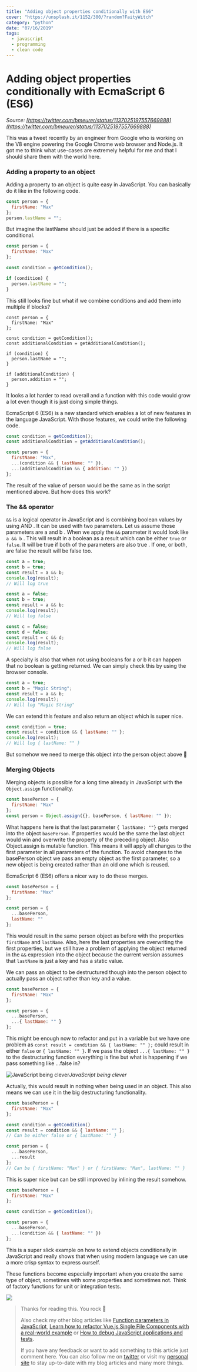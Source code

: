```yaml
---
title: "Adding object properties conditionally with ES6"
cover: "https://unsplash.it/1152/300/?random?FaityWitch"
category: "python"
date: "07/16/2019"
tags:
  - javascript
  - programming
  - clean code
---
```


# Adding object properties conditionally with EcmaScript 6 (ES6)

_Source: [https://twitter.com/bmeurer/status/1137025197557669888](https://twitter.com/bmeurer/status/1137025197557669888)_

This was a tweet recently by an engineer from Google who is working on the V8 engine powering the Google Chrome web browser and Node.js. It got me to think what use-cases are extremely helpful for me and that I should share them with the world here.

### Adding a property to an object

Adding a property to an object is quite easy in JavaScript. You can basically do it like in the following code.

```js
const person = {
  firstName: "Max"
};
person.lastName = "";
```

But imagine the lastName should just be added if there is a specific conditional.

```js
const person = {
  firstName: "Max"
};

const condition = getCondition();

if (condition) {
  person.lastName = "";
}
```

This still looks fine but what if we combine conditions and add them into multiple if blocks?

```js{8-10,12-14}
const person = {
  firstName: "Max"
};

const condition = getCondition();
const additionalCondition = getAdditionalCondition();

if (condition) {
  person.lastName = "";
}

if (additionalCondition) {
  person.addition = "";
}
```

It looks a lot harder to read overall and a function with this code would grow a lot even though it is just doing simple things.

EcmaScript 6 (ES6) is a new standard which enables a lot of new features in the language JavaScript. With those features, we could write the following code.

```js
const condition = getCondition();
const additionalCondition = getAdditionalCondition();

const person = {
  firstName: "Max",
  ...(condition && { lastName: "" }),
  ...(additionalCondition && { addition: "" })
};
```

The result of the value of person would be the same as in the script mentioned above. But how does this work?

### The && operator

`&&` is a logical operator in JavaScript and is combining boolean values by using AND . It can be used with two parameters. Let us assume those parameters are a and b . When we apply the `&&` parameter it would look like `a && b` . This will result in a boolean as a result which can be either `true` or `false`. It will be true if both of the parameters are also true . If one, or both, are false the result will be false too.

```js
const a = true;
const b = true;
const result = a && b;
console.log(result);
// Will log true
```

```js
const a = false;
const b = true;
const result = a && b;
console.log(result);
// Will log false

const c = false;
const d = false;
const result = c && d;
console.log(result);
// Will log false
```

A specialty is also that when not using booleans for a or b it can happen that no boolean is getting returned. We can simply check this by using the browser console.

```js
const a = true;
const b = "Magic String";
const result = a && b;
console.log(result);
// Will log "Magic String"
```

We can extend this feature and also return an object which is super nice.

```js
const condition = true;
const result = condition && { lastName: "" };
console.log(result);
// Will log { lastName: "" }
```

But somehow we need to merge this object into the person object above 🤯

### Merging Objects

Merging objects is possible for a long time already in JavaScript with the `Object.assign` functionality.

```js
const basePerson = {
  firstName: "Max"
};
const person = Object.assign({}, basePerson, { lastName: "" });
```

What happens here is that the last parameter `{ lastName: ""}` gets merged into the object `basePerson`. If properties would be the same the last object would win and overwrite the property of the preceding object. Also Object.assign is mutable function. This means it will apply all changes to the first parameter in all parameters of the function. To avoid changes to the basePerson object we pass an empty object as the first parameter, so a new object is being created rather than an old one which is reused.

EcmaScript 6 (ES6) offers a nicer way to do these merges.

```js
const basePerson = {
  firstName: "Max"
};

const person = {
  ...basePerson,
  lastName: ""
};
```

This would result in the same person object as before with the properties `firstName` and `lastName`. Also, here the last properties are overwriting the first properties, but we still have a problem of applying the object returned in the `&&` expression into the object because the current version assumes that `lastName` is just a key and has a static value.

We can pass an object to be destructured though into the person object to actually pass an object rather than key and a value.

```js
const basePerson = {
  firstName: "Max"
};

const person = {
  ...basePerson,
  ...{ lastName: "" }
};
```

This might be enough now to refactor and put in a variable but we have one problem as `const result = condition && { lastName: "" };` could result in either `false` or `{ lastName: "" }`. If we pass the object `...{ lastName: "" }` to the destructuring function everything is fine but what is happening if we pass something like ...false in?

![JavaScript being clever](https://cdn-images-1.medium.com/max/2000/1*iTnk_ASzXCFzdBvPmO2z5A.gif)_JavaScript being clever_

Actually, this would result in nothing when being used in an object. This also means we can use it in the big destructuring functionality.

```js
const basePerson = {
  firstName: "Max"
};

const condition = getCondition()
const result = condition && { lastName: "" };
// Can be either false or { lastName: "" }

const person = {
  ...basePerson,
  ...result
};
// Can be { firstName: "Max" } or { firstName: "Max", lastName: "" }
```

This is super nice but can be still improved by inlining the result somehow.

```js
const basePerson = {
  firstName: "Max"
};

const condition = getCondition();

const person = {
  ...basePerson,
  ...(condition && { lastName: "" })
};
```

This is a super slick example on how to extend objects conditionally in JavaScript and really shows that when using modern language we can use a more crisp syntax to express ourself.

These functions become especially important when you create the same type of object, sometimes with some properties and sometimes not. Think of factory functions for unit or integration tests.

![](https://cdn-images-1.medium.com/max/2800/1*_AIONgegEOSemuP85tCt9A.png)

> Thanks for reading this. You rock 🤘
>
> Also check my other blog articles like [Function parameters in JavaScript](https://medium.com/@kevin_peters/function-parameters-in-javascript-clean-code-4caac109159b), [Learn how to refactor Vue.js Single File Components with a real-world example](https://medium.com/@kevin_peters/learn-how-to-refactor-vue-js-single-file-components-on-a-real-world-example-501b3952ae49) or [How to debug JavaScript applications and tests](https://itnext.io/how-to-debug-javascript-applications-and-tests-9718fe610f7d).
>
>  If you have any feedback or want to add something to this article just comment here. You can also follow me on [twitter](https://twitter.com/kevinpeters_) or visit my [personal site](https://www.kevinpeters.net/) to stay up-to-date with my blog articles and many more things.

